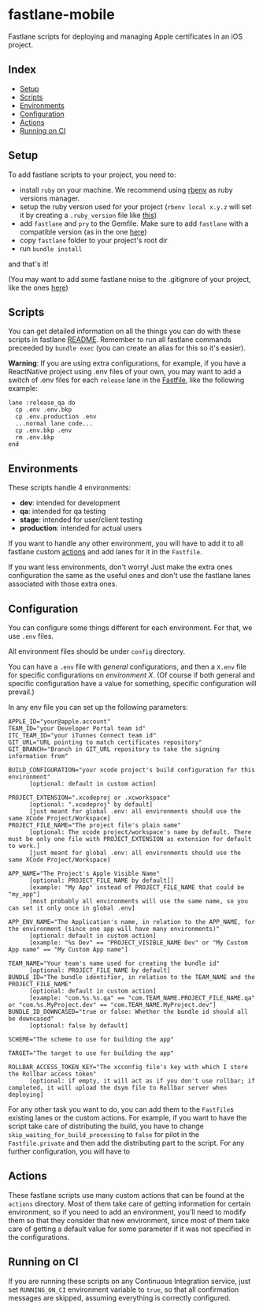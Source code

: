 fastlane-mobile
================

Fastlane scripts for deploying and managing Apple certificates in an iOS project.

## Index

- [Setup](#setup)
- [Scripts](#scripts)
- [Environments](#environments)
- [Configuration](#configuration)
- [Actions](#actions)
- [Running on CI](#running-on-ci)

## Setup

To add fastlane scripts to your project, you need to:

- install `ruby` on your machine. We recommend using [rbenv](http://rbenv.org/) as ruby versions manager.
- setup the ruby version used for your project (`rbenv local x.y.z` will set it by creating a `.ruby_version` file like [this](./.ruby_version))
- add `fastlane` and `pry` to the Gemfile. Make sure to add `fastlane` with a compatible version (as in the one [here](./Gemfile))
- copy `fastlane` folder to your project's root dir
- run `bundle install`

and that's it!

(You may want to add some fastlane noise to the .gitignore of your project, like the ones [here](./.gitignore))

## Scripts

You can get detailed information on all the things you can do with these scripts in fastlane [README](./fastlane/README.md).
Remember to run all fastlane commands preceeded by `bundle exec` (you can create an alias for this so it's easier).

**Warning**: If you are using extra configurations, for example, if you have a ReactNative project using .env files of your own,
you may want to add a switch of .env files for each `release` lane in the [Fastfile](./fastlane/Fastfile), like the following example:
```
lane :release_qa do
  cp .env .env.bkp
  cp .env.production .env
  ...normal lane code...
  cp .env.bkp .env
  rm .env.bkp
end
```

## Environments

These scripts handle 4 environments:
- **dev**: intended for development
- **qa**: intended for qa testing
- **stage**: intended for user/client testing
- **production**: intended for actual users

If you want to handle any other environment, you will have to add it to all fastlane custom [actions](#actions)
and add lanes for it in the `Fastfile`.

If you want less environments, don't worry! Just make the extra ones configuration the same as the useful ones
and don't use the fastlane lanes associated with those extra ones.

## Configuration

You can configure some things different for each environment. For that, we use `.env` files.

All environment files should be under `config` directory.

You can have a `.env` file with *general* configurations, and then a `X.env` file for specific configurations on *environment X*.
(Of course if both general and specific configuration have a value for something, specific configuration will prevail.)

In any env file you can set up the following parameters:

```
APPLE_ID="your@apple.account"
TEAM_ID="your Developer Portal team id"
ITC_TEAM_ID="your iTunnes Connect team id"
GIT_URL="URL pointing to match certificates repository"
GIT_BRANCH="Branch in GIT_URL repository to take the signing information from"

BUILD_CONFIGURATION="your xcode project's build configuration for this environment"
      [optional: default in custom action]

PROJECT_EXTENSION=".xcodeproj or .xcworkspace"
      [optional: ".xcodeproj" by default]
      [just meant for global .env: all environments should use the same XCode Project/Workspace]
PROJECT_FILE_NAME="The project file's plain name"
      [optional: The xcode project/workspace's name by default. There must be only one file with PROJECT_EXTENSION as extension for default to work.]
      [just meant for global .env: all environments should use the same XCode Project/Workspace]

APP_NAME="The Project's Apple Visible Name"
      [optional: PROJECT_FILE_NAME by default]]
      [example: "My App" instead of PROJECT_FILE_NAME that could be "my_app"]
      [most probably all environments will use the same name, so you can set it only once in global .env]

APP_ENV_NAME="The Application's name, in relation to the APP_NAME, for the environment (since one app will have many environments)"
      [optional: default in custom action]
      [example: "%s Dev" == "PROJECT_VISIBLE_NAME Dev" or "My Custom App name" == "My Custom App name"]

TEAM_NAME="Your team's name used for creating the bundle id"
      [optional: PROJECT_FILE_NAME by default]
BUNDLE_ID="The bundle identifier, in relation to the TEAM_NAME and the PROJECT_FILE_NAME"
      [optional: default in custom action]
      [example: "com.%s.%s.qa" == "com.TEAM_NAME.PROJECT_FILE_NAME.qa" or "com.%s.MyProject.dev" == "com.TEAM_NAME.MyProject.dev"]
BUNDLE_ID_DOWNCASED="true or false: Whether the bundle id should all be downcased"
      [optional: false by default]

SCHEME="The scheme to use for building the app"

TARGET="The target to use for building the app"

ROLLBAR_ACCESS_TOKEN_KEY="The xcconfig file's key with which I store the Rollbar access token"
      [optional: if empty, it will act as if you don't use rollbar; if completed, it will upload the dsym file to Rollbar server when deploying]
```

For any other task you want to do, you can add them to the `Fastfile`s existing lanes or the custom actions.
For example, if you want to have the script take care of distributing the build, you have to change `skip_waiting_for_build_processing` to `false` for pilot in the `Fastfile.private` and then add the distributing part to the script.
For any further configuration, you will have to

## Actions

These fastlane scripts use many custom actions that can be found at the `actions` directory.
Most of them take care of getting information for certain environment, so if you need to add an environment, you'll need to modify them so that they consider that new environment, since most of them take care of getting a default value for some parameter if it was not specified in the configurations.


## Running on CI

If you are running these scripts on any Continuous Integration service, just set `RUNNING_ON_CI` environment variable to `true`,
so that all confirmation messages are skipped, assuming everything is correctly configured.
